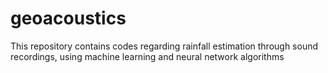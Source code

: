 # geoacoustics
This repository contains codes regarding rainfall estimation through sound recordings, using machine learning and neural network algorithms 
